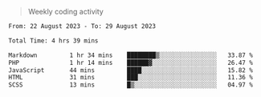 > Weekly coding activity
<!--START_SECTION:waka-->

```txt
From: 22 August 2023 - To: 29 August 2023

Total Time: 4 hrs 39 mins

Markdown         1 hr 34 mins    ████████▒░░░░░░░░░░░░░░░░   33.87 %
PHP              1 hr 14 mins    ██████▓░░░░░░░░░░░░░░░░░░   26.47 %
JavaScript       44 mins         ████░░░░░░░░░░░░░░░░░░░░░   15.82 %
HTML             31 mins         ███░░░░░░░░░░░░░░░░░░░░░░   11.36 %
SCSS             13 mins         █▒░░░░░░░░░░░░░░░░░░░░░░░   04.97 %
```

<!--END_SECTION:waka-->
